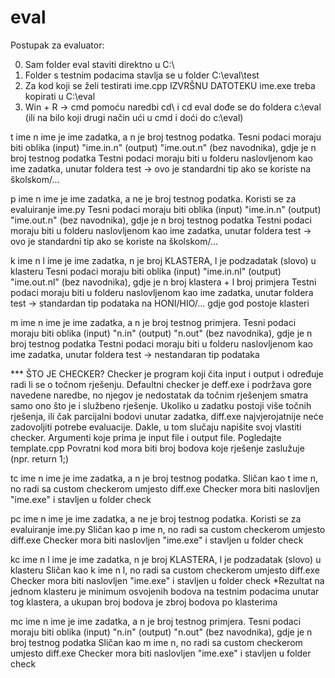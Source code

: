 # eval

Postupak za evaluator:

0. Sam folder eval staviti direktno u C:\
1. Folder s testnim podacima stavlja se u folder C:\eval\test
2. Za kod koji se želi testirati ime.cpp IZVRŠNU DATOTEKU ime.exe treba kopirati u C:\eval
3. Win + R -> cmd
   pomoću naredbi cd\ i cd eval dođe se do foldera c:\eval
   (ili na bilo koji drugi način ući u cmd i doći do c:\eval)

t ime n
ime je ime zadatka, a n je broj testnog podatka.
Tesni podaci moraju biti oblika (input) "ime.in.n" (output) "ime.out.n" (bez navodnika), gdje je n broj testnog podatka
Testni podaci moraju biti u folderu naslovljenom kao ime zadatka, unutar foldera test
-> ovo je standardni tip ako se koriste na školskom/...

p ime n
ime je ime zadatka, a ne je broj testnog podatka. Koristi se za evaluiranje ime.py
Tesni podaci moraju biti oblika (input) "ime.in.n" (output) "ime.out.n" (bez navodnika), gdje je n broj testnog podatka
Testni podaci moraju biti u folderu naslovljenom kao ime zadatka, unutar foldera test
-> ovo je standardni tip ako se koriste na školskom/...

k ime n l 
ime je ime zadatka, n je broj KLASTERA, l je podzadatak (slovo) u klasteru
Tesni podaci moraju biti oblika (input) "ime.in.nl" (output) "ime.out.nl" (bez navodnika), gdje je n broj klastera + l broj primjera
Testni podaci moraju biti u folderu naslovljenom kao ime zadatka, unutar foldera test
-> standardan tip podataka na HONI/HIO/... gdje god postoje klasteri

m ime n
ime je ime zadatka, a n je broj testnog primjera.
Tesni podaci moraju biti oblika (input) "n.in" (output) "n.out" (bez navodnika), gdje je n broj testnog podatka
Testni podaci moraju biti u folderu naslovljenom kao ime zadatka, unutar foldera test
-> nestandaran tip podataka


*** ŠTO JE CHECKER?
Checker je program koji čita input i output i određuje radi li se o točnom rješenju. 
Defaultni checker je deff.exe i podržava gore navedene naredbe, no njegov je nedostatak da točnim rješenjem smatra samo ono što je i službeno rješenje.
Ukoliko u zadatku postoji više točnih rješenja, ili čak parcijalni bodovi unutar zadatka, diff.exe najvjerojatnije neće zadovoljiti potrebe evaluacije.
Dakle, u tom slučaju napišite svoj vlastiti checker. Argumenti koje prima je input file i output file. Pogledajte template.cpp
Povratni kod mora biti broj bodova koje rješenje zaslužuje (npr. return 1;)


tc ime n
ime je ime zadatka, a n je broj testnog podatka.
Sličan kao t ime n, no radi sa custom checkerom umjesto diff.exe
Checker mora biti naslovljen "ime.exe" i stavljen u folder check 

pc ime n
ime je ime zadatka, a ne je broj testnog podatka. Koristi se za evaluiranje ime.py
Sličan kao p ime n, no radi sa custom checkerom umjesto diff.exe
Checker mora biti naslovljen "ime.exe" i stavljen u folder check 

kc ime n l
ime je ime zadatka, n je broj KLASTERA, l je podzadatak (slovo) u klasteru
Sličan kao k ime n l, no radi sa custom checkerom umjesto diff.exe
Checker mora biti naslovljen "ime.exe" i stavljen u folder check 
*Rezultat na jednom klasteru je minimum osvojenih bodova na testnim podacima unutar tog klastera, a ukupan broj bodova je zbroj bodova po klasterima

mc ime n
ime je ime zadatka, a n je broj testnog primjera.
Tesni podaci moraju biti oblika (input) "n.in" (output) "n.out" (bez navodnika), gdje je n broj testnog podatka
Sličan kao m ime n, no radi sa custom checkerom umjesto diff.exe
Checker mora biti naslovljen "ime.exe" i stavljen u folder check 
